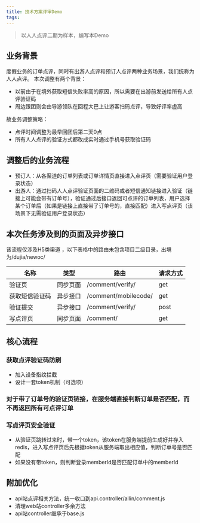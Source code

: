 ```yaml
---
title: 技术方案评审Demo
tags:
---
```

> 以人人点评二期为样本，编写本Demo

## 业务背景
度假业务的订单点评，同时有出游人点评和预订人点评两种业务场景，我们统称为人人点评。 
本次调整有两个背景： 
- 以前由于在境外获取短信失败率高的原因，所以需要在出游前发送给所有人点评验证码
- 周边跟团则会由导游领队在回程大巴上让游客扫码点评，导致好评率虚高 

故业务调整策略：
- 点评时间调整为最早回团后第二天0点
- 所有人人点评的验证方式都改成实时通过手机号获取验证码 

## 调整后的业务流程 
- 预订人：从各渠道的订单列表或订单详情页直接进入点评页（需要验证用户登录状态） 
- 出游人：通过扫码人人点评验证页面的二维码或者短信通知链接进入验证（链接上可能会带有订单号），验证通过后接口返回可点评的订单列表，用户选择某个订单后（如果是链接上直接带了订单号的，直接匹配）进入写点评页（该场景下无需验证用户登录状态）

## 本次任务涉及到的页面及异步接口
该流程仅涉及H5类渠道 ，以下表格中的路由未包含项目二级目录，出境为/dujia/newoc/

|名称|类型|路由|请求方式|
| -------- | -------- | -------- | -------- |
|验证页|同步页面|/comment/verify/|get|
|获取短信验证码|异步接口|/comment/mobilecode/|get|
|验证提交|异步接口|/comment/verify/|post|
|写点评页|同步页面|/comment/|get|

## 核心流程
### 获取点评验证码防刷
- 加入设备指纹拦截
- 设计一套token机制（可选项）

### 对于带了订单号的验证页链接，在服务端直接判断订单是否匹配，而不再返回所有可点评订单
### 写点评页安全验证
- 从验证页跳转过来时，带一个token，该token在服务端提前生成好并存入redis，进入写点评页后先根据token从服务端取出相应值，判断订单号是否匹配
- 如果没有带token，则判断登录memberId是否匹配订单中的memberId

## 附加优化
- api站点评相关方法，统一收口到api.controller/allin/comment.js
- 清理web站controller多余方法
- api站controller继承于base.js